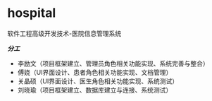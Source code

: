 # hospital
软件工程高级开发技术-医院信息管理系统

***分工***    
- 李励文（项目框架建立、管理员角色相关功能实现、系统完善与整合）
- 傅娆（UI界面设计、患者角色相关功能实现、文档管理）
- 关晶硕（UI界面设计、医生角色相关功能实现、系统测试）
- 刘晓瑜（项目框架建立、数据库建立与连接、系统测试）
